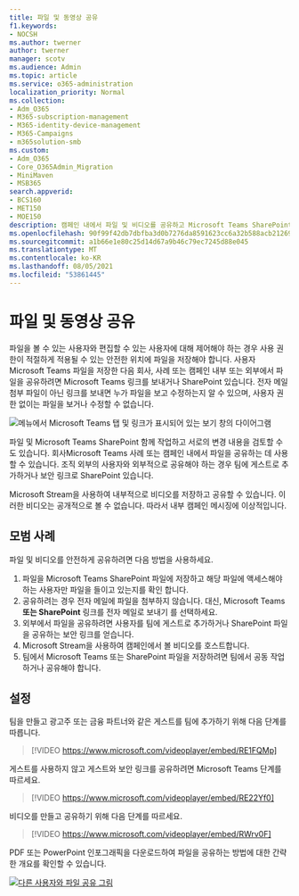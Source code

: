```yaml
---
title: 파일 및 동영상 공유
f1.keywords:
- NOCSH
ms.author: twerner
author: twerner
manager: scotv
ms.audience: Admin
ms.topic: article
ms.service: o365-administration
localization_priority: Normal
ms.collection:
- Adm_O365
- M365-subscription-management
- M365-identity-device-management
- M365-Campaigns
- m365solution-smb
ms.custom:
- Adm_O365
- Core_O365Admin_Migration
- MiniMaven
- MSB365
search.appverid:
- BCS160
- MET150
- MOE150
description: 캠페인 내에서 파일 및 비디오를 공유하고 Microsoft Teams SharePoint.
ms.openlocfilehash: 90f99f42db7dbfba3d0b7276da8591623cc6a32b588acb212694953a29735d1d
ms.sourcegitcommit: a1b66e1e80c25d14d67a9b46c79ec7245d88e045
ms.translationtype: MT
ms.contentlocale: ko-KR
ms.lasthandoff: 08/05/2021
ms.locfileid: "53861445"
---
```

# <a name="share-files-and-videos"></a>파일 및 동영상 공유

파일을 볼 수 있는 사용자와 편집할 수 있는 사용자에 대해 제어해야 하는 경우 사용 권한이 적절하게 적용될 수 있는 안전한 위치에 파일을 저장해야 합니다. 사용자 Microsoft Teams 파일을 저장한 다음 회사, 사례 또는 캠페인 내부 또는 외부에서 파일을 공유하려면 Microsoft Teams 링크를 보내거나 SharePoint 있습니다. 전자 메일 첨부 파일이 아닌 링크를 보내면 누가 파일을 보고 수정하는지 알 수 있으며, 사용자 권한 없이는 파일을 보거나 수정할 수 없습니다.

![메뉴에서 Microsoft Teams 탭 및 링크가 표시되어 있는 보기 창의 다이어그램](../media/m365-democracy-teams-sharefiles.png)

파일 및 Microsoft Teams SharePoint 함께 작업하고 서로의 변경 내용을 검토할 수도 있습니다. 회사Microsoft Teams 사례 또는 캠페인 내에서 파일을 공유하는 데 사용할 수 있습니다. 조직 외부의 사용자와 외부적으로 공유해야 하는 경우 팀에 게스트로 추가하거나 보안 링크로 SharePoint 있습니다.

Microsoft Stream을 사용하여 내부적으로 비디오를 저장하고 공유할 수 있습니다. 이러한 비디오는 공개적으로 볼 수 없습니다. 따라서 내부 캠페인 메시징에 이상적입니다.

## <a name="best-practices"></a>모범 사례

파일 및 비디오를 안전하게 공유하려면 다음 방법을 사용하세요.

1. 파일을 Microsoft Teams SharePoint 파일에 저장하고 해당 파일에 액세스해야 하는 사용자만 파일을 들이고 있는지를 확인 합니다.
2. 공유하려는 경우 전자 메일에 파일을 첨부하지 않습니다. 대신, Microsoft Teams **또는 SharePoint** 링크를 전자 메일로 보내기 를 선택하세요.
3. 외부에서 파일을 공유하려면 사용자를 팀에 게스트로 추가하거나 SharePoint 파일을 공유하는 보안 링크를 얻습니다.
4. Microsoft Stream을 사용하여 캠페인에서 볼 비디오를 호스트합니다.
5. 팀에서 Microsoft Teams 또는 SharePoint 파일을 저장하려면 팀에서 공동 작업하거나 공유해야 합니다.

## <a name="set-up"></a>설정

팀을 만들고 광고주 또는 금융 파트너와 같은 게스트를 팀에 추가하기 위해 다음 단계를 따릅니다.

> [!VIDEO https://www.microsoft.com/videoplayer/embed/RE1FQMp]

게스트를 사용하지 않고 게스트와 보안 링크를 공유하려면 Microsoft Teams 단계를 따르세요.

> [!VIDEO https://www.microsoft.com/videoplayer/embed/RE22Yf0]

비디오를 만들고 공유하기 위해 다음 단계를 따르세요.

> [!VIDEO https://www.microsoft.com/videoplayer/embed/RWrv0F]

PDF 또는 PowerPoint [](https://go.microsoft.com/fwlink/?linkid=2079435) 인포그래픽을 다운로드하여 파일을 공유하는 방법에 대한 간략한 개요를 확인할 수 있습니다. [](https://go.microsoft.com/fwlink/?linkid=2079438)

[![다른 사용자와 파일 공유 그림](../media/ShareYourfiles-thumb-358x201.png)](https://go.microsoft.com/fwlink/?linkid=2079435)

